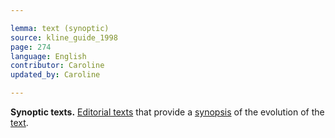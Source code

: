 ```yaml
---

lemma: text (synoptic)
source: kline_guide_1998
page: 274
language: English
contributor: Caroline
updated_by: Caroline

---
```


**Synoptic texts.** [Editorial texts](textEdited.html) that provide a [synopsis](synopsis.html) of the evolution of the [text](text.html).
